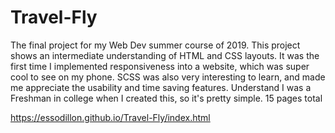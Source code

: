 # Travel-Fly
The final project for my Web Dev summer course of 2019. 
This project shows an intermediate understanding of HTML and CSS layouts. It was the first time I implemented responsiveness into a website, which was super cool to see on my phone. SCSS was also very interesting to learn, and made me appreciate the usability and time saving features. Understand I was a Freshman in college when I created this, so it's pretty simple. 15 pages total

https://essodillon.github.io/Travel-Fly/index.html

